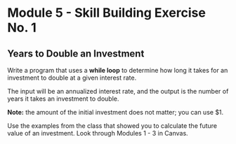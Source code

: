 # Module 5 - Skill Building Exercise No. 1

## Years to Double an Investment

Write a program that uses a **while loop** to determine how long it takes for an investment to double at a given interest rate. 

The input will be an annualized interest rate, and the output is the number of years it takes an investment to double. 

**Note:** the amount of the initial investment does not matter; you can use $1.

Use the examples from the class that showed you to calculate the future value of an investment. Look through Modules 1 - 3 in Canvas.
